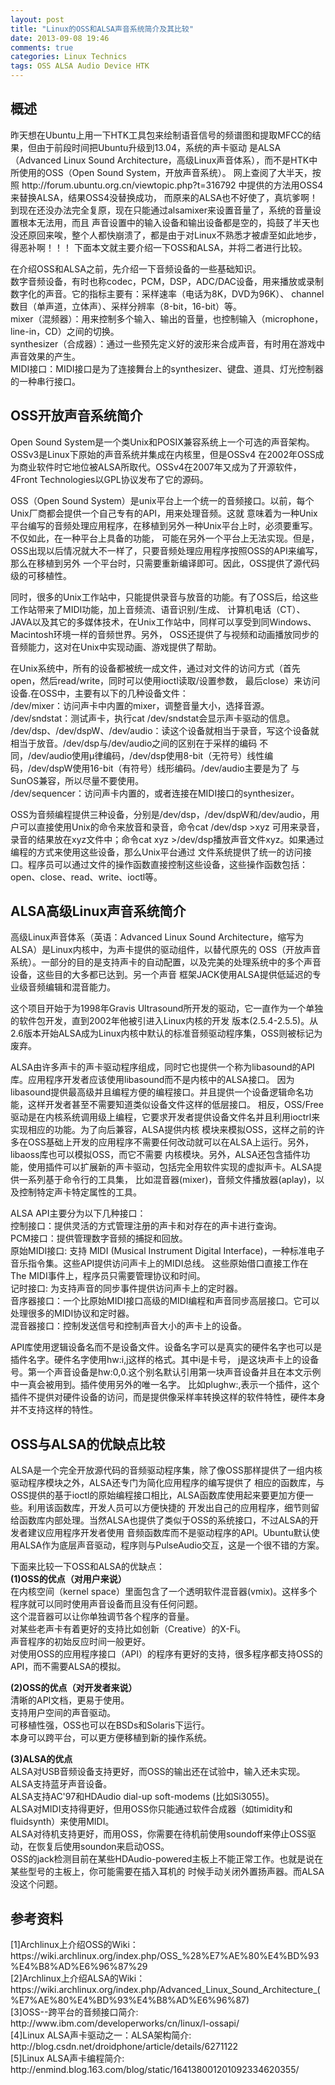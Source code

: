 ```yaml
---
layout: post
title: "Linux的OSS和ALSA声音系统简介及其比较"
date: 2013-09-08 19:46
comments: true
categories: Linux Technics
tags: OSS ALSA Audio Device HTK
---
```

<h2>概述</h2>
<p>昨天想在Ubuntu上用一下HTK工具包来绘制语音信号的频谱图和提取MFCC的结果，但由于前段时间把Ubuntu升级到13.04，系统的声卡驱动
是ALSA（Advanced Linux Sound Architecture，高级Linux声音体系），而不是HTK中所使用的OSS（Open Sound System，开放声音系统）。
网上查阅了大半天，按照 http://forum.ubuntu.org.cn/viewtopic.php?t=316792 中提供的方法用OSS4来替换ALSA，结果OSS4没替换成功，
而原来的ALSA也不好使了，真坑爹啊！到现在还没办法完全复原，现在只能通过alsamixer来设置音量了，系统的音量设置根本无法用，而且
声音设置中的输入设备和输出设备都是空的，捣鼓了半天也没还原回来唉，整个人都快崩溃了，都是由于对Linux不熟悉才被虐至如此地步，得恶补啊！！！
下面本文就主要介绍一下OSS和ALSA，并将二者进行比较。</p>

<p>在介绍OSS和ALSA之前，先介绍一下音频设备的一些基础知识。</br>
数字音频设备，有时也称codec，PCM，DSP，ADC/DAC设备，用来播放或录制数字化的声音。它的指标主要有：采样速率（电话为8K，DVD为96K）、
channel数目（单声道，立体声）、采样分辨率（8-bit，16-bit）等。</br>
mixer（混频器）：用来控制多个输入、输出的音量，也控制输入（microphone，line-in，CD）之间的切换。</br>
synthesizer（合成器）：通过一些预先定义好的波形来合成声音，有时用在游戏中声音效果的产生。</br>
MIDI接口：MIDI接口是为了连接舞台上的synthesizer、键盘、道具、灯光控制器的一种串行接口。</p>

<!--more-->

<h2>OSS开放声音系统简介</h2>
<p>Open Sound System是一个类Unix和POSIX兼容系统上一个可选的声音架构。OSSv3是Linux下原始的声音系统并集成在内核里，但是OSSv4
在2002年OSS成为商业软件时它地位被ALSA所取代。OSSv4在2007年又成为了开源软件，4Front Technologies以GPL协议发布了它的源码。</p>

<p>OSS（Open Sound System）是unix平台上一个统一的音频接口。以前，每个Unix厂商都会提供一个自己专有的API，用来处理音频。这就
意味着为一种Unix平台编写的音频处理应用程序，在移植到另外一种Unix平台上时，必须要重写。不仅如此，在一种平台上具备的功能，
可能在另外一个平台上无法实现。但是，OSS出现以后情况就大不一样了，只要音频处理应用程序按照OSS的API来编写，那么在移植到另外
一个平台时，只需要重新编译即可。因此，OSS提供了源代码级的可移植性。</p>

<p>同时，很多的Unix工作站中，只能提供录音与放音的功能。有了OSS后，给这些工作站带来了MIDI功能，加上音频流、语音识别/生成、
计算机电话（CT）、JAVA以及其它的多媒体技术，在Unix工作站中，同样可以享受到同Windows、Macintosh环境一样的音频世界。另外，
OSS还提供了与视频和动画播放同步的音频能力，这对在Unix中实现动画、游戏提供了帮助。</p>

<p>在Unix系统中，所有的设备都被统一成文件，通过对文件的访问方式（首先open，然后read/write，同时可以使用ioctl读取/设置参数，
最后close）来访问设备.在OSS中，主要有以下的几种设备文件：</br>
/dev/mixer：访问声卡中内置的mixer，调整音量大小，选择音源。</br>
/dev/sndstat：测试声卡，执行cat /dev/sndstat会显示声卡驱动的信息。</br>
/dev/dsp、/dev/dspW、/dev/audio：读这个设备就相当于录音，写这个设备就相当于放音。/dev/dsp与/dev/audio之间的区别在于采样的编码
不同，/dev/audio使用μ律编码，/dev/dsp使用8-bit（无符号）线性编码，/dev/dspW使用16-bit（有符号）线形编码。/dev/audio主要是为了
与SunOS兼容，所以尽量不要使用。</br>
/dev/sequencer：访问声卡内置的，或者连接在MIDI接口的synthesizer。</p>

<p>OSS为音频编程提供三种设备，分别是/dev/dsp，/dev/dspW和/dev/audio，用户可以直接使用Unix的命令来放音和录音，命令cat /dev/dsp >xyz
可用来录音，录音的结果放在xyz文件中；命令cat xyz >/dev/dsp播放声音文件xyz。如果通过编程的方式来使用这些设备，那么Unix平台通过
文件系统提供了统一的访问接口。程序员可以通过文件的操作函数直接控制这些设备，这些操作函数包括：open、close、read、write、ioctl等。</p>

<h2>ALSA高级Linux声音系统简介</h2>
<p>高级Linux声音体系（英语：Advanced Linux Sound Architecture，缩写为ALSA）是Linux内核中，为声卡提供的驱动组件，以替代原先的
OSS（开放声音系统）。一部分的目的是支持声卡的自动配置，以及完美的处理系统中的多个声音设备，这些目的大多都已达到。另一个声音
框架JACK使用ALSA提供低延迟的专业级音频编辑和混音能力。</p>

<p>这个项目开始于为1998年Gravis Ultrasound所开发的驱动，它一直作为一个单独的软件包开发，直到2002年他被引进入Linux内核的开发
版本(2.5.4-2.5.5)。从2.6版本开始ALSA成为Linux内核中默认的标准音频驱动程序集，OSS则被标记为废弃。</p>

<p>ALSA由许多声卡的声卡驱动程序组成，同时它也提供一个称为libasound的API库。应用程序开发者应该使用libasound而不是内核中的ALSA接口。
因为libasound提供最高级并且编程方便的编程接口。并且提供一个设备逻辑命名功能，这样开发者甚至不需要知道类似设备文件这样的低层接口。
相反，OSS/Free驱动是在内核系统调用级上编程，它要求开发者提供设备文件名并且利用ioctrl来实现相应的功能。为了向后兼容，ALSA提供内核
模块来模拟OSS，这样之前的许多在OSS基础上开发的应用程序不需要任何改动就可以在ALSA上运行。另外，libaoss库也可以模拟OSS，而它不需要
内核模块。另外，ALSA还包含插件功能，使用插件可以扩展新的声卡驱动，包括完全用软件实现的虚拟声卡。ALSA提供一系列基于命令行的工具集，
比如混音器(mixer)，音频文件播放器(aplay)，以及控制特定声卡特定属性的工具。</p>

<p>ALSA API主要分为以下几种接口：</br>
控制接口：提供灵活的方式管理注册的声卡和对存在的声卡进行查询。</br>
PCM接口：提供管理数字音频的捕捉和回放。</br>
原始MIDI接口: 支持 MIDI (Musical Instrument Digital Interface)，一种标准电子音乐指令集。这些API提供访问声卡上的MIDI总线。
这些原始借口直接工作在 The MIDI事件上，程序员只需要管理协议和时间。</br>
记时接口: 为支持声音的同步事件提供访问声卡上的定时器。</br>
音序器接口：一个比原始MIDI接口高级的MIDI编程和声音同步高层接口。它可以处理很多的MIDI协议和定时器。</br>
混音器接口：控制发送信号和控制声音大小的声卡上的设备。</p>

<p>API库使用逻辑设备名而不是设备文件。设备名字可以是真实的硬件名字也可以是插件名字。硬件名字使用hw:i,j这样的格式。其中i是卡号，
j是这块声卡上的设备号。第一个声音设备是hw:0,0.这个别名默认引用第一块声音设备并且在本文示例中一真会被用到。插件使用另外的唯一名字。
比如plughw:,表示一个插件，这个插件不提供对硬件设备的访问，而是提供像采样率转换这样的软件特性，硬件本身并不支持这样的特性。</p>

<h2>OSS与ALSA的优缺点比较</h2>
<p>ALSA是一个完全开放源代码的音频驱动程序集，除了像OSS那样提供了一组内核驱动程序模块之外，ALSA还专门为简化应用程序的编写提供了
相应的函数库，与OSS提供的基于ioctl的原始编程接口相比，ALSA函数库使用起来要更加方便一些。利用该函数库，开发人员可以方便快捷的
开发出自己的应用程序，细节则留给函数库内部处理。当然ALSA也提供了类似于OSS的系统接口，不过ALSA的开发者建议应用程序开发者使用
音频函数库而不是驱动程序的API。Ubuntu默认使用ALSA作为底层声音驱动，程序则与PulseAudio交互，这是一个很不错的方案。</p>

<p>下面来比较一下OSS和ALSA的优缺点：</br>
<strong>(1)OSS的优点（对用户来说）</strong></br>
在内核空间（kernel space）里面包含了一个透明软件混音器(vmix)。这样多个程序就可以同时使用声音设备而且没有任何问题。</br>
这个混音器可以让你单独调节各个程序的音量。</br>
对某些老声卡有着更好的支持比如创新（Creative）的X-Fi。</br>
声音程序的初始反应时间一般更好。</br>
对使用OSS的应用程序接口（API）的程序有更好的支持，很多程序都支持OSS的API，而不需要ALSA的模拟。</br>

<strong>(2)OSS的优点（对开发者来说）</strong></br>
清晰的API文档，更易于使用。</br>
支持用户空间的声音驱动。</br>
可移植性强，OSS也可以在BSDs和Solaris下运行。</br>
本身可以跨平台，可以更方便移植到新的操作系统。</br>

<strong>(3)ALSA的优点</strong></br>
ALSA对USB音频设备支持更好，而OSS的输出还在试验中，输入还未实现。</br>
ALSA支持蓝牙声音设备。</br>
ALSA支持AC'97和HDAudio dial-up soft-modems (比如Si3055)。</br>
ALSA对MIDI支持得更好，但用OSS你只能通过软件合成器（如timidity和fluidsynth）来使用MIDI。</br>
ALSA对待机支持更好，而用OSS，你需要在待机前使用soundoff来停止OSS驱动，在恢复后使用soundon来启动OSS。</br>
OSS的jack检测目前在某些HDAudio-powered主板上不能正常工作。也就是说在某些型号的主板上，你可能需要在插入耳机的
时候手动关闭外置扬声器。而ALSA没这个问题。
</p>

<h2>参考资料</h2>
<p>[1]Archlinux上介绍OSS的Wiki：https://wiki.archlinux.org/index.php/OSS_%28%E7%AE%80%E4%BD%93%E4%B8%AD%E6%96%87%29 </br>
[2]Archlinux上介绍ALSA的Wiki：https://wiki.archlinux.org/index.php/Advanced_Linux_Sound_Architecture_(%E7%AE%80%E4%BD%93%E4%B8%AD%E6%96%87) </br>
[3]OSS--跨平台的音频接口简介: http://www.ibm.com/developerworks/cn/linux/l-ossapi/ </br>
[4]Linux ALSA声卡驱动之一：ALSA架构简介: http://blog.csdn.net/droidphone/article/details/6271122 </br>
[5]Linux ALSA声卡编程简介: http://enmind.blog.163.com/blog/static/164138001201092334620355/</p>